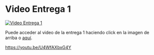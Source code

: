 
# Video Entrega 1

[![Video Entrega 1](https://img.youtube.com/vi/U4WfAXbxG4Y/0.jpg)](https://youtu.be/U4WfAXbxG4Y)

Puede acceder al video de la entrega 1 haciendo click en la imagen de arriba o [aquí](https://youtu.be/U4WfAXbxG4Y).

https://youtu.be/U4WfAXbxG4Y